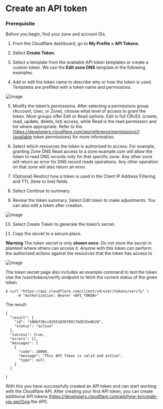 # Create an API token
### Prerequisite
Before you begin, find your zone and account IDs.

1. From the Cloudflare dashboard, go to **My Profile > API Tokens**.

2. Select **Create Token**.

3. Select a template from the available API token templates or create a custom token. We use the **Edit zone DNS** template in the following examples.

4. Add or edit the token name to describe why or how the token is used. Templates are prefilled with a token name and permissions.

![image](https://user-images.githubusercontent.com/58112539/195727004-8f627645-ad60-4a7e-a403-7d2dc10767a7.png)

5. Modify the token’s permissions. After selecting a permissions group (Account, User, or Zone), choose what level of access to grant the token. Most groups offer Edit or Read options. Edit is full CRUDL (create, read, update, delete, list) access, while Read is the read permission and list where appropriate. Refer to the [https://developers.cloudflare.com/api/reference/permissions/](available token permissions) for more information.

6. Select which resources the token is authorized to access. For example, granting Zone DNS Read access to a zone example.com will allow the token to read DNS records only for that specific zone. Any other zone will return an error for DNS record reads operations. Any other operation on that zone will also return an error.

7. (Optional) Restrict how a token is used in the Client IP Address Filtering and TTL (time to live) fields.

8. Select Continue to summary.

9. Review the token summary. Select Edit token to make adjustments. You can also edit a token after creation.

![image](https://user-images.githubusercontent.com/58112539/195727043-3401f18c-bfa5-4a43-b817-97a8d302f1b9.png)

10. Select Create Token to generate the token’s secret.

11. Copy the secret to a secure place.

**Warning**
The token secret is only **shown once**. Do not store the secret in plaintext where others can access it. Anyone with this token can perform the authorized actions against the resources that the token has access to

![image](https://user-images.githubusercontent.com/58112539/195727069-8e3b6eea-f6ea-4c1e-89ad-bd7150063b6c.png)

The token secret page also includes an example command to test the token. Use the /user/tokens/verify endpoint to fetch the current status of the given token.

``` 
$ curl "https://api.cloudflare.com/client/v4/user/tokens/verify" \
     -H "Authorization: Bearer <API_TOKEN>" 
```
The result:

``` 
{
  "result": {
    "id": "100bf38cc8393103870917dd535e0628",
    "status": "active"
  },
  "success": true,
  "errors": [],
  "messages": [
    {
      "code": 10000,
      "message": "This API Token is valid and active",
      "type": null
    }
  ]

}
```

With this you have successfully created an API token and can start working with the Cloudflare API. After creating your first API token, you can create additional API tokens [https://developers.cloudflare.com/api/how-to/create-via-api/](via the API).
